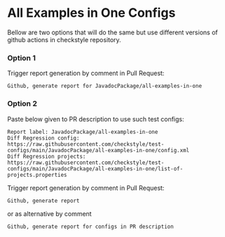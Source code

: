 # All Examples in One Configs

Bellow are two options that will do the same but use different versions
of github actions in checkstyle repository.


### Option 1
Trigger report generation by comment in Pull Request:
```
Github, generate report for JavadocPackage/all-examples-in-one
```

### Option 2

Paste below given to PR description to use such test configs:
```
Report label: JavadocPackage/all-examples-in-one
Diff Regression config: https://raw.githubusercontent.com/checkstyle/test-configs/main/JavadocPackage/all-examples-in-one/config.xml
Diff Regression projects: https://raw.githubusercontent.com/checkstyle/test-configs/main/JavadocPackage/all-examples-in-one/list-of-projects.properties
```

Trigger report generation by comment in Pull Request:
```
Github, generate report
```
or as alternative by comment
```
Github, generate report for configs in PR description
```

